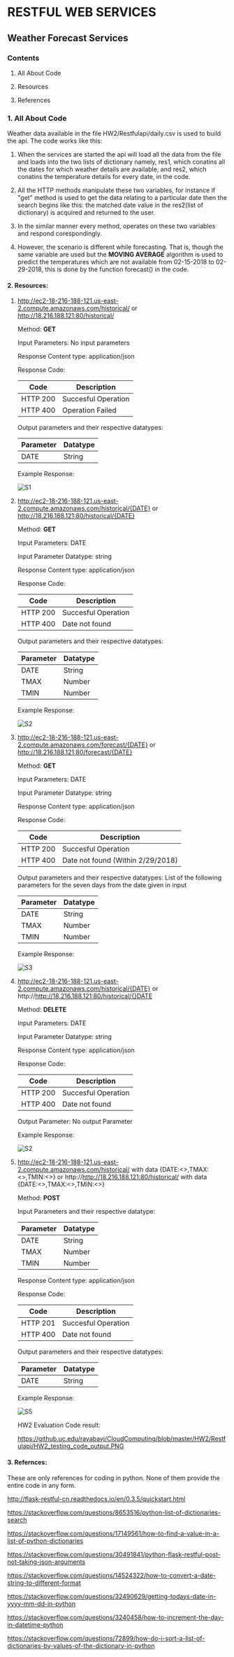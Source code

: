# RESTFUL WEB SERVICES

## Weather Forecast Services

### Contents

1. All About Code

2. Resources

3. References

### 1. All About Code

Weather data available in the file HW2/Restfulapi/daily.csv is used to build the api. The code works like this:

1. When the services are started the api will load all the data from the file and loads into the two lists of dictionary namely, res1, which conatins all the dates for which weather details are available, and res2, which conatins the temperature details for every date, in the code.

2. All the HTTP methods manipulate these two variables, for instance if "get" method is used to get the data relating to a particular date then the search begins like this: the matched date value in the res2(list of dictionary) is acquired and returned to the user.

3. In the similar manner every method, operates on these two variables and respond corespondingly.

4. However, the scenario is different while forecasting. That is, though the same variable are used but the **MOVING AVERAGE** algorithm is used to predict the temperatures which are not available from 02-15-2018 to 02-29-2018, this is done by the function forecast() in the code. 

#### 2. Resources:

1. http://ec2-18-216-188-121.us-east-2.compute.amazonaws.com/historical/ or
   http://18.216.188.121:80/historical/
  
    Method: **GET**
  
    Input Parameters: No input parameters
  
    Response Content type: application/json
  
    Response Code:
  
    Code | Description
    -----|-------------
    HTTP 200 | Succesful Operation 
    HTTP 400 | Operation Failed
    
    Output parameters and their respective datatypes:
    
    Parameter | Datatype
    -----|-------------
    DATE | String
    
    Example Response:
    
    ![S1](https://github.uc.edu/rayabavj/CloudComputing/blob/master/HW2/Restfulapi/S1.PNG)

2. http://ec2-18-216-188-121.us-east-2.compute.amazonaws.com/historical/{DATE} or
   http://18.216.188.121:80/historical/{DATE}
   
    Method: **GET**
  
    Input Parameters: DATE
    
    Input Parameter Datatype: string
  
    Response Content type: application/json
  
    Response Code:
  
    Code | Description
    -----|-------------
    HTTP 200 | Succesful Operation 
    HTTP 400 | Date not found
    
    Output parameters and their respective datatypes: 
    
    Parameter | Datatype
    -----|-------------
    DATE | String 
    TMAX | Number
    TMIN | Number
    
    Example Response:
    
    ![S2](https://github.uc.edu/rayabavj/CloudComputing/blob/master/HW2/Restfulapi/S2.PNG)
    
3. http://ec2-18-216-188-121.us-east-2.compute.amazonaws.com/forecast/{DATE} or
   http://18.216.188.121:80/forecast/{DATE}
  
    Method: **GET**
  
    Input Parameters: DATE
    
    Input Parameter Datatype: string
  
    Response Content type: application/json
  
    Response Code:
  
    Code | Description
    -----|-------------
    HTTP 200 | Succesful Operation 
    HTTP 400 | Date not found (Within 2/29/2018)
    
    Output parameters and their respective datatypes: 
    List of the following parameters for the seven days from the date given in input
    
    Parameter | Datatype
    -----|-------------
    DATE | String 
    TMAX | Number
    TMIN | Number
    
    Example Response:
    
    ![S3](https://github.uc.edu/rayabavj/CloudComputing/blob/master/HW2/Restfulapi/S3.PNG)

4. http://ec2-18-216-188-121.us-east-2.compute.amazonaws.com/historical/{DATE} or 
   http://http://18.216.188.121:80/historical/{}DATE
  
    Method: **DELETE**
  
    Input Parameters: DATE
    
    Input Parameter Datatype: string
  
    Response Content type: application/json
  
    Response Code:
  
    Code | Description
    -----|-------------
    HTTP 200 | Succesful Operation 
    HTTP 400 | Date not found
    
    Output Parameter: No output Parameter
    
    Example Response:
    
    ![S2](https://github.uc.edu/rayabavj/CloudComputing/blob/master/HW2/Restfulapi/S4.PNG)

5. http://ec2-18-216-188-121.us-east-2.compute.amazonaws.com/historical/ with data {DATE:<>,TMAX:<>,TMIN:<>} or
   http://http://18.216.188.121:80/historical/ with data {DATE:<>,TMAX:<>,TMIN:<>}
  
    Method: **POST**
  
    Input Parameters and their respective datatype:

    Parameter | Datatype
    -----|-------------
    DATE | String 
    TMAX | Number
    TMIN | Number
  
    Response Content type: application/json
  
    Response Code:
  
    Code | Description
    -----|-------------
    HTTP 201 | Succesful Operation 
    HTTP 400 | Date not found
    
    Output parameters and their respective datatypes: 
    
    Parameter | Datatype
    -----|-------------
    DATE | String 
    
    Example Response:
    
    ![S5](https://github.uc.edu/rayabavj/CloudComputing/blob/master/HW2/Restfulapi/S5.PNG)
    
    HW2 Evaluation Code result:
    
    https://github.uc.edu/rayabavj/CloudComputing/blob/master/HW2/Restfulapi/HW2_testing_code_output.PNG

#### 3. Refernces:

These are only references for coding in python. None of them provide the entire code in any form.

http://flask-restful-cn.readthedocs.io/en/0.3.5/quickstart.html

https://stackoverflow.com/questions/8653516/python-list-of-dictionaries-search

https://stackoverflow.com/questions/17149561/how-to-find-a-value-in-a-list-of-python-dictionaries

https://stackoverflow.com/questions/30491841/python-flask-restful-post-not-taking-json-arguments

https://stackoverflow.com/questions/14524322/how-to-convert-a-date-string-to-different-format

https://stackoverflow.com/questions/32490629/getting-todays-date-in-yyyy-mm-dd-in-python

https://stackoverflow.com/questions/3240458/how-to-increment-the-day-in-datetime-python

https://stackoverflow.com/questions/72899/how-do-i-sort-a-list-of-dictionaries-by-values-of-the-dictionary-in-python


